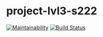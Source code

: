 # project-lvl3-s222

[![Maintainability](https://api.codeclimate.com/v1/badges/050f38337ac9a252cbcc/maintainability)](https://codeclimate.com/github/Poletay/project-lvl3-s222/maintainability)
[![Build Status](https://travis-ci.org/Poletay/project-lvl3-s222.svg?branch=master)](https://travis-ci.org/Poletay/project-lvl3-s222)
